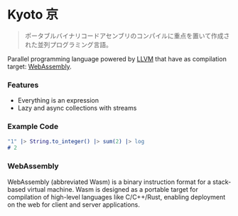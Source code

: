 # Kyoto 京

> ポータブルバイナリコードアセンブリのコンパイルに重点を置いて作成された並列プログラミング言語。

Parallel programming language powered by [LLVM](https://en.wikipedia.org/wiki/LLVM) that have as compilation target: [WebAssembly](https://webassembly.org).

### Features

- Everything is an expression
- Lazy and async collections with streams

### Example Code

```erl
"1" |> String.to_integer() |> sum(2) |> log
# 2
```

### WebAssembly

WebAssembly (abbreviated Wasm) is a binary instruction format for a stack-based virtual machine. Wasm is designed as a portable target for compilation of high-level languages like C/C++/Rust, enabling deployment on the web for client and server applications.


